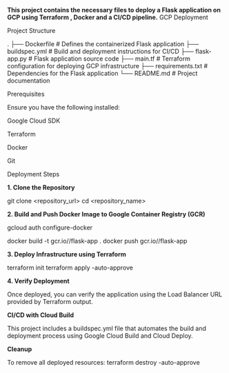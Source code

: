 **This project contains the necessary files to deploy a Flask application on GCP using Terraform , Docker and a CI/CD pipeline.**
GCP Deployment


Project Structure

.
├── Dockerfile          # Defines the containerized Flask application
├── buildspec.yml       # Build and deployment instructions for CI/CD
├── flask-app.py        # Flask application source code
├── main.tf             # Terraform configuration for deploying GCP infrastructure
├── requirements.txt    # Dependencies for the Flask application
└── README.md           # Project documentation

Prerequisites

Ensure you have the following installed:

Google Cloud SDK

Terraform

Docker

Git

Deployment Steps

**1. Clone the Repository**

git clone <repository_url>
cd <repository_name>

**2. Build and Push Docker Image to Google Container Registry (GCR)**

gcloud auth configure-docker

docker build -t gcr.io/<your-project-id>/flask-app .
docker push gcr.io/<your-project-id>/flask-app

**3. Deploy Infrastructure using Terraform**

terraform init
terraform apply -auto-approve

**4. Verify Deployment**

Once deployed, you can verify the application using the Load Balancer URL provided by Terraform output.

**CI/CD with Cloud Build**

This project includes a buildspec.yml file that automates the build and deployment process using Google Cloud Build and Cloud Deploy.

**Cleanup**

To remove all deployed resources:
terraform destroy -auto-approve
